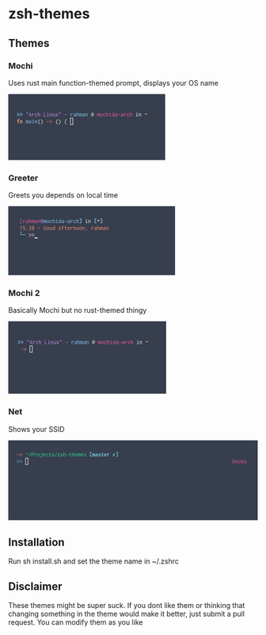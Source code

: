 # zsh-themes

## Themes

### Mochi

Uses rust main function-themed prompt, displays your OS name

![mochi](assets/mochi.png)

### Greeter

Greets you depends on local time

![greeter](assets/greeter.png)

### Mochi 2

Basically Mochi but no rust-themed thingy

![mochi2](assets/mochi2.png)

### Net

Shows your SSID

![net](assets/net.png)

## Installation

Run sh install.sh and set the theme name in ~/.zshrc

## Disclaimer

These themes might be super suck. If you dont like them or thinking that changing something in the theme would make it better, just submit a pull request. You can modify them as you like
